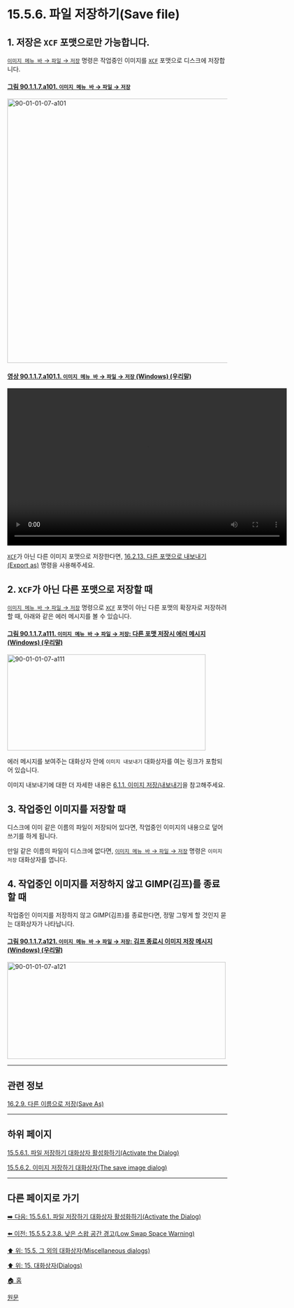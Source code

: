 # 15.5.6. 파일 저장하기(Save file)

<a id="15-05-06-00-s1"></a>

## 1. 저장은 `XCF` 포맷으로만 가능합니다.
[`이미지 메뉴 바` → `파일` → `저장`](./16-02-08-save.md) 명령은 작업중인 이미지를 [`XCF`](./19-glossaryx-xcf.md) 포맷으로 디스크에 저장합니다.

<a id="90-01-01-07-a101"></a>

#### [그림 90.1.1.7.a101. `이미지 메뉴 바` → `파일` → `저장`](./90-01-01-07-save.md#90-01-01-07-a101)
<img width="980" height="605" alt="90-01-01-07-a101" src="https://github.com/user-attachments/assets/27431997-a427-4cc7-a2d0-22a0e875b2c6" />

<a id="90-01-01-07-a101-01"></a>

#### [영상 90.1.1.7.a101.1. `이미지 메뉴 바` → `파일` → `저장` (Windows) (우리말)](./90-01-01-07-save.md#90-01-01-07-a101-01)
<video controls="controls" width="640" height="360" src="https://github.com/user-attachments/assets/739204e2-67d4-4d1e-a966-001971f8b001"></video>

[`XCF`](./19-glossaryx-xcf.md)가 아닌 다른 이미지 포맷으로 저장한다면, [16.2.13. 다른 포맷으로 내보내기(Export as)](./16-02-13-export-as.md) 명령을 사용해주세요.

<a id="15-05-06-00-s2"></a>

## 2. `XCF`가 아닌 다른 포맷으로 저장할 때
[`이미지 메뉴 바` → `파일` → `저장`](./16-02-08-save.md) 명령으로 [`XCF`](./19-glossaryx-xcf.md) 포맷이 아닌 다른 포맷의 확장자로 저장하려 할 때, 아래와 같은 에러 메시지를 볼 수 있습니다.

<a id="90-01-01-07-a111"></a>

#### [그림 90.1.1.7.a111. `이미지 메뉴 바` → `파일` → `저장`: 다른 포맷 저장시 에러 메시지 (Windows) (우리말)](./90-01-01-07-save.md#90-01-01-07-a111)
<img width="454" height="220" alt="90-01-01-07-a111" src="https://github.com/user-attachments/assets/cca4c82c-e94a-4c6a-9a44-2f2428400eae" />

에러 메시지를 보여주는 대화상자 안에 `이미지 내보내기` 대화상자를 여는 링크가 포함되어 있습니다.

이미지 내보내기에 대한 더 자세한 내용은 [6.1.1. 이미지 저장/내보내기](./06-01-01-save_export_images.md)을 참고해주세요.

<a id="15-05-06-00-s3"></a>

## 3. 작업중인 이미지를 저장할 때
디스크에 이미 같은 이름의 파일이 저장되어 있다면, 작업중인 이미지의 내용으로 덮어쓰기를 하게 됩니다.

만일 같은 이름의 파일이 디스크에 없다면, [`이미지 메뉴 바` → `파일` → `저장`](./16-02-08-save.md) 명령은 `이미지 저장` 대화상자를 엽니다.

<a id="15-05-06-00-s4"></a>

## 4. 작업중인 이미지를 저장하지 않고 GIMP(김프)를 종료할 때
작업중인 이미지를 저장하지 않고 GIMP(김프)를 종료한다면, 정말 그렇게 할 것인지 묻는 대화상자가 나타납니다.

<a id="90-01-01-07-a121"></a>

#### [그림 90.1.1.7.a121. `이미지 메뉴 바` → `파일` → `저장`: 김프 종료시 이미지 저장 메시지 (Windows) (우리말)](./90-01-01-07-save.md#90-01-01-07-a121)
<img width="500" height="222" alt="90-01-01-07-a121" src="https://github.com/user-attachments/assets/cded812d-2d28-4264-b882-de7d1e0cfe4d" />

***

## 관련 정보

[16.2.9. 다른 이름으로 저장(Save As)](./16-02-09-00-save-as.md)

***

## 하위 페이지

[15.5.6.1. 파일 저장하기 대화상자 활성화하기(Activate the Dialog)](./15-05-06-01-activate_the_dialog.md)

[15.5.6.2. 이미지 저장하기 대화상자(The save image dialog)](./15-05-06-02-the_save_image_dialog.md)

***

## 다른 페이지로 가기

[➡️ 다음: 15.5.6.1. 파일 저장하기 대화상자 활성화하기(Activate the Dialog)](./15-05-06-01-activate_the_dialog.md)

[⬅️ 이전: 15.5.5.2.3.8. 낮은 스왑 공간 경고(Low Swap Space Warning)](./15-05-05-02-03-08-low_swap_space_warning.md)

[⬆️ 위: 15.5. 그 외의 대화상자(Miscellaneous dialogs)](./15-05-00-miscellaneous-dialogs.md)

[⬆️ 위: 15. 대화상자(Dialogs)](./15-00-dialogs.md)

[🏠 홈](./00-home.md)

[원문](https://docs.gimp.org/2.10/ko/gimp-save-dialog.html)